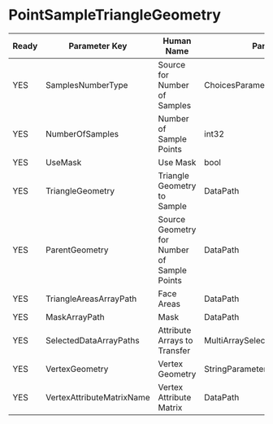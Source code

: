 # PointSampleTriangleGeometry

| Ready | Parameter Key | Human Name | Parameter Type | Parameter Class |
|-------|---------------|------------|-----------------|----------------|
| YES | SamplesNumberType | Source for Number of Samples | ChoicesParameter::ValueType | ChoicesParameter |
| YES | NumberOfSamples | Number of Sample Points | int32 | Int32Parameter |
| YES | UseMask | Use Mask | bool | BoolParameter |
| YES | TriangleGeometry | Triangle Geometry to Sample | DataPath | DataGroupSelectionParameter |
| YES | ParentGeometry | Source Geometry for Number of Sample Points | DataPath | DataGroupSelectionParameter |
| YES | TriangleAreasArrayPath | Face Areas | DataPath | ArraySelectionParameter |
| YES | MaskArrayPath | Mask | DataPath | ArraySelectionParameter |
| YES | SelectedDataArrayPaths | Attribute Arrays to Transfer | MultiArraySelectionParameter::ValueType | MultiArraySelectionParameter |
| YES | VertexGeometry | Vertex Geometry | StringParameter::ValueType | StringParameter |
| YES | VertexAttributeMatrixName | Vertex Attribute Matrix | DataPath | ArrayCreationParameter |
